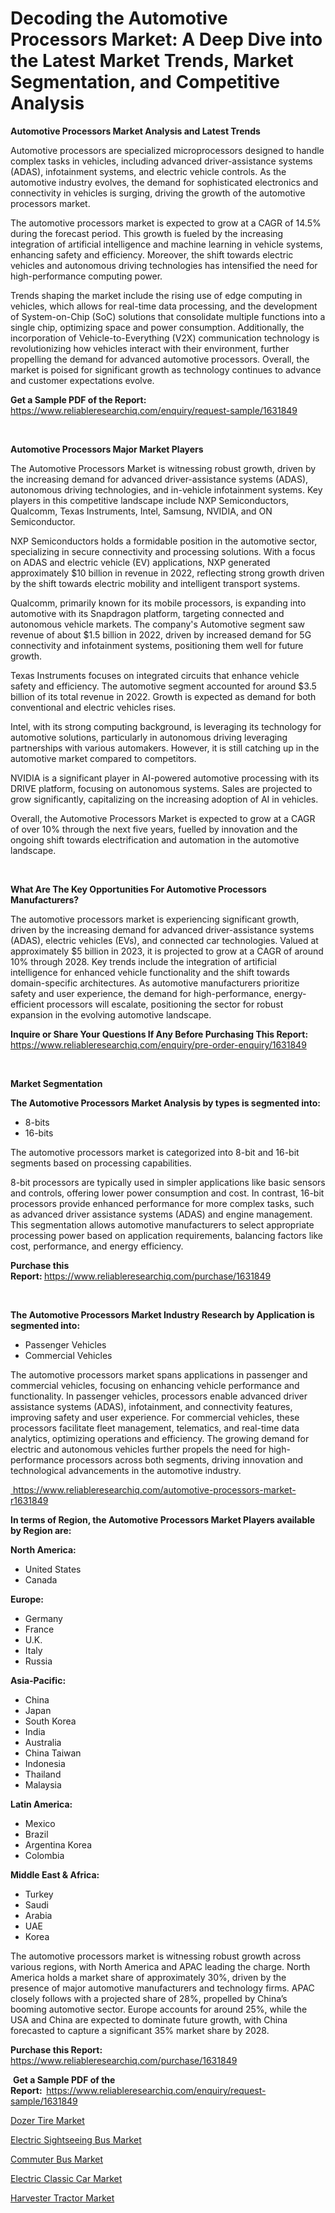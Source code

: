 <p><h1>Decoding the Automotive Processors Market: A Deep Dive into the Latest Market Trends, Market Segmentation, and Competitive Analysis</h1></p><p><strong>Automotive Processors Market Analysis and Latest Trends</strong></p>
<p><p>Automotive processors are specialized microprocessors designed to handle complex tasks in vehicles, including advanced driver-assistance systems (ADAS), infotainment systems, and electric vehicle controls. As the automotive industry evolves, the demand for sophisticated electronics and connectivity in vehicles is surging, driving the growth of the automotive processors market.</p><p>The automotive processors market is expected to grow at a CAGR of 14.5% during the forecast period. This growth is fueled by the increasing integration of artificial intelligence and machine learning in vehicle systems, enhancing safety and efficiency. Moreover, the shift towards electric vehicles and autonomous driving technologies has intensified the need for high-performance computing power.</p><p>Trends shaping the market include the rising use of edge computing in vehicles, which allows for real-time data processing, and the development of System-on-Chip (SoC) solutions that consolidate multiple functions into a single chip, optimizing space and power consumption. Additionally, the incorporation of Vehicle-to-Everything (V2X) communication technology is revolutionizing how vehicles interact with their environment, further propelling the demand for advanced automotive processors. Overall, the market is poised for significant growth as technology continues to advance and customer expectations evolve.</p></p>
<p><strong>Get a Sample PDF of the Report:&nbsp;</strong> <a href="https://www.reliableresearchiq.com/enquiry/request-sample/1631849?utm_campaign=1834&utm_medium=2&utm_source=Github&utm_content=ia&utm_term=30032025&utm_id=automotive-processors">https://www.reliableresearchiq.com/enquiry/request-sample/1631849</a></p>
<p>&nbsp;</p>
<p><strong>Automotive Processors Major Market Players</strong></p>
<p><p>The Automotive Processors Market is witnessing robust growth, driven by the increasing demand for advanced driver-assistance systems (ADAS), autonomous driving technologies, and in-vehicle infotainment systems. Key players in this competitive landscape include NXP Semiconductors, Qualcomm, Texas Instruments, Intel, Samsung, NVIDIA, and ON Semiconductor.</p><p>NXP Semiconductors holds a formidable position in the automotive sector, specializing in secure connectivity and processing solutions. With a focus on ADAS and electric vehicle (EV) applications, NXP generated approximately $10 billion in revenue in 2022, reflecting strong growth driven by the shift towards electric mobility and intelligent transport systems.</p><p>Qualcomm, primarily known for its mobile processors, is expanding into automotive with its Snapdragon platform, targeting connected and autonomous vehicle markets. The company's Automotive segment saw revenue of about $1.5 billion in 2022, driven by increased demand for 5G connectivity and infotainment systems, positioning them well for future growth.</p><p>Texas Instruments focuses on integrated circuits that enhance vehicle safety and efficiency. The automotive segment accounted for around $3.5 billion of its total revenue in 2022. Growth is expected as demand for both conventional and electric vehicles rises.</p><p>Intel, with its strong computing background, is leveraging its technology for automotive solutions, particularly in autonomous driving leveraging partnerships with various automakers. However, it is still catching up in the automotive market compared to competitors.</p><p>NVIDIA is a significant player in AI-powered automotive processing with its DRIVE platform, focusing on autonomous systems. Sales are projected to grow significantly, capitalizing on the increasing adoption of AI in vehicles.</p><p>Overall, the Automotive Processors Market is expected to grow at a CAGR of over 10% through the next five years, fuelled by innovation and the ongoing shift towards electrification and automation in the automotive landscape.</p></p>
<p>&nbsp;</p>
<p><strong>What Are The Key Opportunities For Automotive Processors Manufacturers?</strong></p>
<p><p>The automotive processors market is experiencing significant growth, driven by the increasing demand for advanced driver-assistance systems (ADAS), electric vehicles (EVs), and connected car technologies. Valued at approximately $5 billion in 2023, it is projected to grow at a CAGR of around 10% through 2028. Key trends include the integration of artificial intelligence for enhanced vehicle functionality and the shift towards domain-specific architectures. As automotive manufacturers prioritize safety and user experience, the demand for high-performance, energy-efficient processors will escalate, positioning the sector for robust expansion in the evolving automotive landscape.</p></p>
<p><strong>Inquire or Share Your Questions If Any Before Purchasing This Report:</strong> <a href="https://www.reliableresearchiq.com/enquiry/pre-order-enquiry/1631849?utm_campaign=1834&utm_medium=2&utm_source=Github&utm_content=ia&utm_term=30032025&utm_id=automotive-processors">https://www.reliableresearchiq.com/enquiry/pre-order-enquiry/1631849</a></p>
<p>&nbsp;</p>
<p><strong>Market Segmentation</strong></p>
<p><strong>The Automotive Processors Market Analysis by types is segmented into:</strong></p>
<p><ul><li>8-bits</li><li>16-bits</li></ul></p>
<p><p>The automotive processors market is categorized into 8-bit and 16-bit segments based on processing capabilities. </p><p>8-bit processors are typically used in simpler applications like basic sensors and controls, offering lower power consumption and cost. In contrast, 16-bit processors provide enhanced performance for more complex tasks, such as advanced driver assistance systems (ADAS) and engine management. This segmentation allows automotive manufacturers to select appropriate processing power based on application requirements, balancing factors like cost, performance, and energy efficiency.</p></p>
<p><strong>Purchase this Report:&nbsp;</strong><a href="https://www.reliableresearchiq.com/purchase/1631849?utm_campaign=1834&utm_medium=2&utm_source=Github&utm_content=ia&utm_term=30032025&utm_id=automotive-processors">https://www.reliableresearchiq.com/purchase/1631849</a></p>
<p>&nbsp;</p>
<p><strong>The Automotive Processors Market Industry Research by Application is segmented into:</strong></p>
<p><ul><li>Passenger Vehicles</li><li>Commercial Vehicles</li></ul></p>
<p><p>The automotive processors market spans applications in passenger and commercial vehicles, focusing on enhancing vehicle performance and functionality. In passenger vehicles, processors enable advanced driver assistance systems (ADAS), infotainment, and connectivity features, improving safety and user experience. For commercial vehicles, these processors facilitate fleet management, telematics, and real-time data analytics, optimizing operations and efficiency. The growing demand for electric and autonomous vehicles further propels the need for high-performance processors across both segments, driving innovation and technological advancements in the automotive industry.</p></p>
<p><a href="https://www.reliableresearchiq.com/automotive-processors-market-r1631849?utm_campaign=1834&utm_medium=2&utm_source=Github&utm_content=ia&utm_term=30032025&utm_id=automotive-processors">&nbsp;https://www.reliableresearchiq.com/automotive-processors-market-r1631849</a></p>
<p><strong>In terms of Region, the Automotive Processors Market Players available by Region are:</strong></p>
<p>
    <p> <strong> North America: </strong>
        <ul>
            <li>United States</li>
            <li>Canada</li>
        </ul>
        </p> 
    <p> <strong> Europe: </strong>
        <ul>
            <li>Germany</li>
            <li>France</li>
            <li>U.K.</li>
            <li>Italy</li>
            <li>Russia</li>
        </ul>
        </p> 
    <p> <strong> Asia-Pacific: </strong>
        <ul>
            <li>China</li>
            <li>Japan</li>
            <li>South Korea</li>
            <li>India</li>
            <li>Australia</li>
            <li>China Taiwan</li>
            <li>Indonesia</li>
            <li>Thailand</li>
            <li>Malaysia</li>
        </ul>
        </p> 
    <p> <strong> Latin America: </strong>
        <ul>
            <li>Mexico</li>
            <li>Brazil</li>
            <li>Argentina Korea</li>
            <li>Colombia</li>
        </ul>
        </p> 
    <p> <strong> Middle East & Africa: </strong>
        <ul>
            <li>Turkey</li>
            <li>Saudi</li>
            <li>Arabia</li>
            <li>UAE</li>
            <li>Korea</li>
        </ul>
    </p>
    </p>
<p><p>The automotive processors market is witnessing robust growth across various regions, with North America and APAC leading the charge. North America holds a market share of approximately 30%, driven by the presence of major automotive manufacturers and technology firms. APAC closely follows with a projected share of 28%, propelled by China’s booming automotive sector. Europe accounts for around 25%, while the USA and China are expected to dominate future growth, with China forecasted to capture a significant 35% market share by 2028.</p></p>
<p><strong>Purchase this Report: </strong><a href="https://www.reliableresearchiq.com/purchase/1631849?utm_campaign=1834&utm_medium=2&utm_source=Github&utm_content=ia&utm_term=30032025&utm_id=automotive-processors">https://www.reliableresearchiq.com/purchase/1631849</a></p>
<p>&nbsp;<strong>Get a Sample PDF of the Report:&nbsp;&nbsp;</strong><a href="https://www.reliableresearchiq.com/enquiry/request-sample/1631849?utm_campaign=1834&utm_medium=2&utm_source=Github&utm_content=ia&utm_term=30032025&utm_id=automotive-processors">https://www.reliableresearchiq.com/enquiry/request-sample/1631849</a></p>
<p><strong></strong></p>
<p><p><a href="https://github.com/lonanweaseh4/Market-Research-Report-List-1/blob/main/dozer-tire-market.md?utm_campaign=1834&utm_medium=2&utm_source=Github&utm_content=ia&utm_term=30032025&utm_id=automotive-processors">Dozer Tire Market</a></p><p><a href="https://github.com/mismannely/Market-Research-Report-List-1/blob/main/electric-sightseeing-bus-market.md?utm_campaign=1834&utm_medium=2&utm_source=Github&utm_content=ia&utm_term=30032025&utm_id=automotive-processors">Electric Sightseeing Bus Market</a></p><p><a href="https://github.com/myongfranzcs/Market-Research-Report-List-1/blob/main/commuter-bus-market.md?utm_campaign=1834&utm_medium=2&utm_source=Github&utm_content=ia&utm_term=30032025&utm_id=automotive-processors">Commuter Bus Market</a></p><p><a href="https://github.com/tentandyik/Market-Research-Report-List-1/blob/main/electric-classic-car-market.md?utm_campaign=1834&utm_medium=2&utm_source=Github&utm_content=ia&utm_term=30032025&utm_id=automotive-processors">Electric Classic Car Market</a></p><p><a href="https://github.com/biandnikelrs/Market-Research-Report-List-1/blob/main/harvester-tractor-market.md?utm_campaign=1834&utm_medium=2&utm_source=Github&utm_content=ia&utm_term=30032025&utm_id=automotive-processors">Harvester Tractor Market</a></p></p>